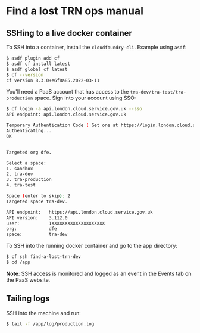 # Find a lost TRN ops manual

## SSHing to a live docker container

To SSH into a container, install the `cloudfoundry-cli`. Example using `asdf`:

```bash
$ asdf plugin add cf
$ asdf cf install latest
$ asdf global cf latest
$ cf --version
cf version 8.3.0+e6f8a85.2022-03-11
```

You'll need a PaaS account that has access to the
`tra-dev/tra-test/tra-production` space. Sign into your account using SSO:

```bash
$ cf login -a api.london.cloud.service.gov.uk --sso
API endpoint: api.london.cloud.service.gov.uk

Temporary Authentication Code ( Get one at https://login.london.cloud.service.gov.uk/passcode ):
Authenticating...
OK


Targeted org dfe.

Select a space:
1. sandbox
2. tra-dev
3. tra-production
4. tra-test

Space (enter to skip): 2
Targeted space tra-dev.

API endpoint:   https://api.london.cloud.service.gov.uk
API version:    3.112.0
user:           1XXXXXXXXXXXXXXXXXXXX
org:            dfe
space:          tra-dev
```

To SSH into the running docker container and go to the app directory:

```bash
$ cf ssh find-a-lost-trn-dev
$ cd /app
```

**Note**: SSH access is monitored and logged as an event in the Events tab on
the PaaS website.

## Tailing logs

SSH into the machine and run:

```bash
$ tail -f /app/log/production.log
```
